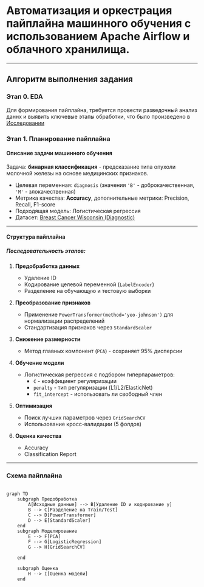 # Автоматизация и оркестрация пайплайна машинного обучения с использованием Apache Airflow и облачного хранилища.

---

## Алгоритм выполнения задания

### Этап 0. EDA

Для формирования пайплайна, требуется провести разведочный анализ даннх и выявить ключевые этапы обработки,
что было произведено в [Исследовании](https://github.com/hotdonkey/etl_exam/blob/main/etl/first_look.ipynb)

### Этап 1. Планирование пайплайна

#### Описание задачи машинного обучения

Задача: **бинарная классификация** - предсказание типа опухоли молочной железы на основе медицинских признаков.

- Целевая переменная: `diagnosis` (значения `'B'` - доброкачественная, `'M'` - злокачественная)
- Метрика качества: **Accuracy**, дополнительные метрики: Precision, Recall, F1-score
- Подходящая модель: Логистическая регрессия
- Датасет: [Breast Cancer Wisconsin (Diagnostic)](https://archive.ics.uci.edu/ml/datasets/Breast+Cancer+Wisconsin+(Diagnostic))

---

#### Структура пайплайна

##### Последовательность этапов:

1. **Предобработка данных**
   - Удаление ID
   - Кодирование целевой переменной (`LabelEncoder`)
   - Разделение на обучающую и тестовую выборки

2. **Преобразование признаков**
   - Применение `PowerTransformer(method='yeo-johnson')` для нормализации распределений
   - Стандартизация признаков через `StandardScaler`

3. **Снижение размерности**
   - Метод главных компонент (`PCA`) - сохраняет 95% дисперсии

4. **Обучение модели**
   - Логистическая регрессия с подбором гиперпараметров:
     - `C` - коэффициент регуляризации
     - `penalty` - тип регуляризации (L1/L2/ElasticNet)
     - `fit_intercept` - использовать ли свободный член

5. **Оптимизация**
   - Поиск лучших параметров через `GridSearchCV`
   - Использование кросс-валидации (5 фолдов)

6. **Оценка качества**
   - Accuracy
   - Classification Report

---

### Схема пайплайна 

```mermaid

graph TD
    subgraph Предобработка
        A[Исходные данные] --> B[Удаление ID и кодирование y]
        B --> C[Разделение на Train/Test]
        C --> D[PowerTransformer]
        D --> E[StandardScaler]
    end
    subgraph Моделирование
        E --> F[PCA]
        F --> G[LogisticRegression]
        G --> H[GridSearchCV]

    end

    subgraph Оценка
        H --> I[Оценка модели]
    end


```
